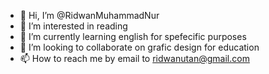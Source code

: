 - 👋 Hi, I’m @RidwanMuhammadNur
- 👀 I’m interested in reading
- 🌱 I’m currently learning english for spefecific purposes
- 💞️ I’m looking to collaborate on grafic design for education
- 📫 How to reach me by email to ridwanutan@gmail.com

<!---
RidwanMuhammadNur/RidwanMuhammadNur is a ✨ special ✨ repository because its `README.md` (this file) appears on your GitHub profile.
You can click the Preview link to take a look at your changes.
--->
